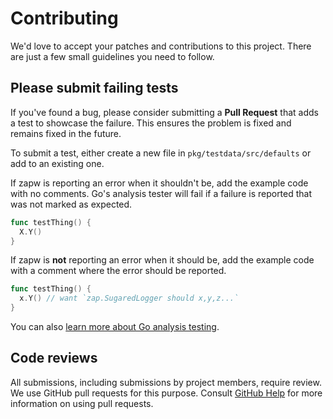 # Contributing

We'd love to accept your patches and contributions to this project. There are
just a few small guidelines you need to follow.


## Please submit failing tests

If you've found a bug, please consider submitting a **Pull Request** that adds a
test to showcase the failure. This ensures the problem is fixed and remains
fixed in the future.

To submit a test, either create a new file in `pkg/testdata/src/defaults` or add
to an existing one.

If zapw is reporting an error when it shouldn't be, add the example code with
no comments. Go's analysis tester will fail if a failure is reported that was
not marked as expected.

```go
func testThing() {
  X.Y()
}
```

If zapw is **not** reporting an error when it should be, add the example code
with a comment where the error should be reported.

```go
func testThing() {
  x.Y() // want `zap.SugaredLogger should x,y,z...`
}
```

You can also [learn more about Go analysis testing](https://pkg.go.dev/golang.org/x/tools/go/analysis/analysistest).


## Code reviews

All submissions, including submissions by project members, require review. We
use GitHub pull requests for this purpose. Consult
[GitHub Help](https://help.github.com/articles/about-pull-requests/) for more
information on using pull requests.
